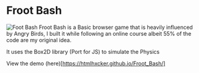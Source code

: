 # Froot Bash
<img src="./images/splashscreenwide.png" alt ="Foot Bash">
Froot Bash is a Basic browser game that is heavily influenced by Angry Birds, I built it while following an online course albeit 55% of the code are my original idea.

It uses the Box2D library (Port for JS) to simulate the Physics

View the demo (here)[https://htmlhxcker.github.io/Froot_Bash/]
